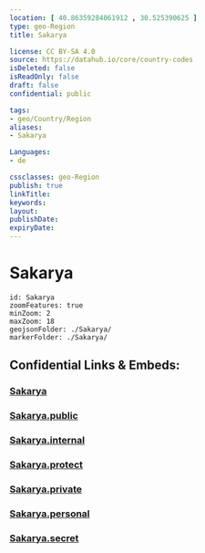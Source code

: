 ```yaml
---
location: [ 40.86359284061912 , 30.525390625 ] 
type: geo-Region
title: Sakarya

license: CC BY-SA 4.0
source: https://datahub.io/core/country-codes
isDeleted: false
isReadOnly: false
draft: false
confidential: public

tags:
- geo/Country/Region
aliases:
- Sakarya

Languages:
- de

cssclasses: geo-Region
publish: true
linkTitle: 
keywords: 
layout: 
publishDate: 
expiryDate: 
---
```


# Sakarya

```leaflet
id: Sakarya
zoomFeatures: true 
minZoom: 2 
maxZoom: 18
geojsonFolder: ./Sakarya/
markerFolder: ./Sakarya/
```


## Confidential Links & Embeds: 

### [Sakarya](/_Standards/Earth/Continent/Europe/Europe~East/Turkey/Provinces~Turkey/Sakarya.md) 

### [Sakarya.public](/_public/Earth/Continent/Europe/Europe~East/Turkey/Provinces~Turkey/Sakarya.public.md) 

### [Sakarya.internal](/_internal/Earth/Continent/Europe/Europe~East/Turkey/Provinces~Turkey/Sakarya.internal.md) 

### [Sakarya.protect](/_protect/Earth/Continent/Europe/Europe~East/Turkey/Provinces~Turkey/Sakarya.protect.md) 

### [Sakarya.private](/_private/Earth/Continent/Europe/Europe~East/Turkey/Provinces~Turkey/Sakarya.private.md) 

### [Sakarya.personal](/_personal/Earth/Continent/Europe/Europe~East/Turkey/Provinces~Turkey/Sakarya.personal.md) 

### [Sakarya.secret](/_secret/Earth/Continent/Europe/Europe~East/Turkey/Provinces~Turkey/Sakarya.secret.md)


